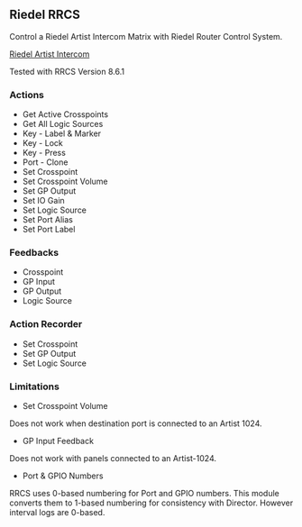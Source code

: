 ## Riedel RRCS

Control a Riedel Artist Intercom Matrix with Riedel Router Control System.

[Riedel Artist Intercom](https://www.riedel.net/en/products-solutions/intercom/artist-matrix-intercom/software)

Tested with RRCS Version 8.6.1

### Actions

- Get Active Crosspoints
- Get All Logic Sources
- Key - Label & Marker
- Key - Lock
- Key - Press
- Port - Clone
- Set Crosspoint
- Set Crosspoint Volume
- Set GP Output
- Set IO Gain
- Set Logic Source
- Set Port Alias
- Set Port Label

### Feedbacks

- Crosspoint
- GP Input
- GP Output
- Logic Source

### Action Recorder

- Set Crosspoint
- Set GP Output
- Set Logic Source

### Limitations

- Set Crosspoint Volume

Does not work when destination port is connected to an Artist 1024.

- GP Input Feedback

Does not work with panels connected to an Artist-1024.

- Port & GPIO Numbers

RRCS uses 0-based numbering for Port and GPIO numbers. This module converts them to 1-based numbering for consistency with Director. However interval logs are 0-based.
